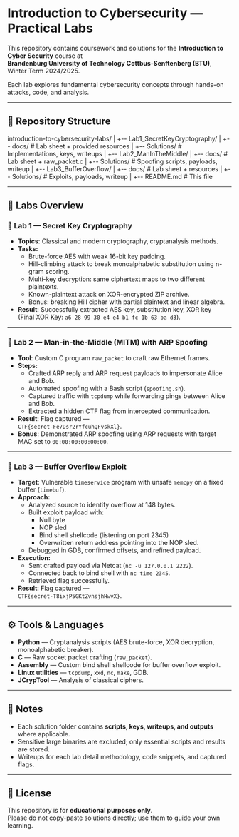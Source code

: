 # Introduction to Cybersecurity — Practical Labs

This repository contains coursework and solutions for the **Introduction to Cyber Security** course at  
**Brandenburg University of Technology Cottbus-Senftenberg (BTU)**, Winter Term 2024/2025.  

Each lab explores fundamental cybersecurity concepts through hands-on attacks, code, and analysis.

---

## 📂 Repository Structure
introduction-to-cybersecurity-labs/
|
+-- Lab1_SecretKeyCryptography/
|   +-- docs/          # Lab sheet + provided resources
|   +-- Solutions/     # Implementations, keys, writeups
|
+-- Lab2_ManInTheMiddle/
|   +-- docs/          # Lab sheet + raw_packet.c
|   +-- Solutions/     # Spoofing scripts, payloads, writeup
|
+-- Lab3_BufferOverflow/
|   +-- docs/          # Lab sheet + resources
|   +-- Solutions/     # Exploits, payloads, writeup
|
+-- README.md          # This file

---

## 🧪 Labs Overview

### 🔹 Lab 1 — Secret Key Cryptography
- **Topics**: Classical and modern cryptography, cryptanalysis methods.
- **Tasks:**
  - Brute-force AES with weak 16-bit key padding.
  - Hill-climbing attack to break monoalphabetic substitution using n-gram scoring.
  - Multi-key decryption: same ciphertext maps to two different plaintexts.
  - Known-plaintext attack on XOR-encrypted ZIP archive.
  - Bonus: breaking Hill cipher with partial plaintext and linear algebra.
- **Result**: Successfully extracted AES key, substitution key, XOR key  
  (Final XOR Key: `a6 28 99 30 e4 e4 b1 fc 1b 63 ba d3`).

---

### 🔹 Lab 2 — Man-in-the-Middle (MITM) with ARP Spoofing
- **Tool**: Custom C program `raw_packet` to craft raw Ethernet frames.
- **Steps:**
  - Crafted ARP reply and ARP request payloads to impersonate Alice and Bob.
  - Automated spoofing with a Bash script (`spoofing.sh`).
  - Captured traffic with `tcpdump` while forwarding pings between Alice and Bob.
  - Extracted a hidden CTF flag from intercepted communication.
- **Result**: Flag captured —  
  `CTF{secret-Fe7Dsr2rYfcuhQFvskXl}`.  
- **Bonus**: Demonstrated ARP spoofing using ARP requests with target MAC set to `00:00:00:00:00:00`.

---

### 🔹 Lab 3 — Buffer Overflow Exploit
- **Target**: Vulnerable `timeservice` program with unsafe `memcpy` on a fixed buffer (`timebuf`).
- **Approach:**
  - Analyzed source to identify overflow at 148 bytes.
  - Built exploit payload with:
    - Null byte
    - NOP sled
    - Bind shell shellcode (listening on port 2345)
    - Overwritten return address pointing into the NOP sled.
  - Debugged in GDB, confirmed offsets, and refined payload.
- **Execution:**
  - Sent crafted payload via Netcat (`nc -u 127.0.0.1 2222`).
  - Connected back to bind shell with `nc time 2345`.
  - Retrieved flag successfully.
- **Result**: Flag captured —  
  `CTF{secret-T8ixjP5GKtZvnsjhHwvX}`.

---

## ⚙️ Tools & Languages
- **Python** — Cryptanalysis scripts (AES brute-force, XOR decryption, monoalphabetic breaker).
- **C** — Raw socket packet crafting (`raw_packet`).
- **Assembly** — Custom bind shell shellcode for buffer overflow exploit.
- **Linux utilities** — `tcpdump`, `xxd`, `nc`, `make`, GDB.
- **JCrypTool** — Analysis of classical ciphers.

---

## 📌 Notes
- Each solution folder contains **scripts, keys, writeups, and outputs** where applicable.
- Sensitive large binaries are excluded; only essential scripts and results are stored.
- Writeups for each lab detail methodology, code snippets, and captured flags.

---

## 📜 License
This repository is for **educational purposes only**.  
Please do not copy-paste solutions directly; use them to guide your own learning.

